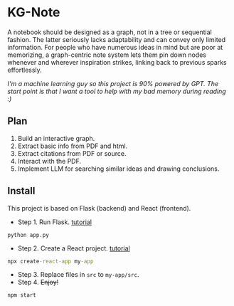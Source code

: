 # KG-Note
A notebook should be designed as a graph, not in a tree or sequential fashion. The latter seriously lacks adaptability and can convey only limited information. For people who have numerous ideas in mind but are poor at memorizing, a graph-centric note system lets them pin down nodes whenever and wherever inspiration strikes, linking back to previous sparks effortlessly.

*I'm a machine learning guy so this project is 90\% powered by GPT. The start point is that I want a tool to help with my bad memory during reading :\)*

## Plan
1. Build an interactive graph.
2. Extract basic info from PDF and html.
3. Extract citations from PDF or source.
4. Interact with the PDF.
5. Implement LLM for searching similar ideas and drawing conclusions.

## Install
This project is based on Flask \(backend\) and React \(frontend\).
- Step 1. Run Flask. [tutorial](https://code.visualstudio.com/docs/python/tutorial-flask)
```command line
python app.py
```
- Step 2. Create a React project. [tutorial](https://code.visualstudio.com/docs/nodejs/reactjs-tutorial)
```cmd
npx create-react-app my-app
```
- Step 3. Replace files in `src` to `my-app/src`.
- Step 4. ~~Enjoy!~~
```cmd
npm start
```
